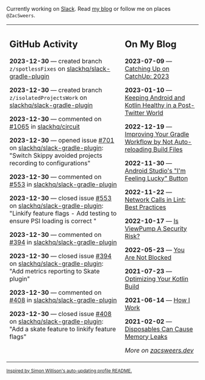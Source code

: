 Currently working on [Slack](https://slack.com/). Read [my blog](https://zacsweers.dev/) or follow me on places `@ZacSweers`.

<table><tr><td valign="top" width="60%">

## GitHub Activity
<!-- githubActivity starts -->
**2023-12-30** — created branch `z/spotlessFixes` on [slackhq/slack-gradle-plugin](https://github.com/slackhq/slack-gradle-plugin)

**2023-12-30** — created branch `z/isolatedProjectsWork` on [slackhq/slack-gradle-plugin](https://github.com/slackhq/slack-gradle-plugin)

**2023-12-30** — commented on [#1065](https://github.com/slackhq/circuit/issues/1065#issuecomment-1872579333) in [slackhq/circuit](https://github.com/slackhq/circuit)

**2023-12-30** — opened issue [#701](https://github.com/slackhq/slack-gradle-plugin/issues/701) on [slackhq/slack-gradle-plugin](https://github.com/slackhq/slack-gradle-plugin): "Switch Skippy avoided projects recording to configurations"

**2023-12-30** — commented on [#553](https://github.com/slackhq/slack-gradle-plugin/issues/553#issuecomment-1872469771) in [slackhq/slack-gradle-plugin](https://github.com/slackhq/slack-gradle-plugin)

**2023-12-30** — closed issue [#553](https://github.com/slackhq/slack-gradle-plugin/issues/553) on [slackhq/slack-gradle-plugin](https://github.com/slackhq/slack-gradle-plugin): "Linkify feature flags - Add testing to ensure PSI loading is correct "

**2023-12-30** — commented on [#394](https://github.com/slackhq/slack-gradle-plugin/issues/394#issuecomment-1872469747) in [slackhq/slack-gradle-plugin](https://github.com/slackhq/slack-gradle-plugin)

**2023-12-30** — closed issue [#394](https://github.com/slackhq/slack-gradle-plugin/issues/394) on [slackhq/slack-gradle-plugin](https://github.com/slackhq/slack-gradle-plugin): "Add metrics reporting to Skate plugin"

**2023-12-30** — commented on [#408](https://github.com/slackhq/slack-gradle-plugin/issues/408#issuecomment-1872469736) in [slackhq/slack-gradle-plugin](https://github.com/slackhq/slack-gradle-plugin)

**2023-12-30** — closed issue [#408](https://github.com/slackhq/slack-gradle-plugin/issues/408) on [slackhq/slack-gradle-plugin](https://github.com/slackhq/slack-gradle-plugin): "Add a skate feature to linkify feature flags"
<!-- githubActivity ends -->
</td><td valign="top" width="40%">

## On My Blog
<!-- blog starts -->
**2023-07-09** — [Catching Up on CatchUp: 2023](https://www.zacsweers.dev/catching-up-on-catchup-2023/)

**2023-01-10** — [Keeping Android and Kotlin Healthy in a Post-Twitter World](https://www.zacsweers.dev/keeping-android-healthy/)

**2022-12-19** — [Improving Your Gradle Workflow by Not Auto-reloading Build Files](https://www.zacsweers.dev/improving-your-workflow-by-not-auto-reloading-build-files/)

**2022-11-30** — [Android Studio's "I'm Feeling Lucky" Button](https://www.zacsweers.dev/android-studios-im-feeling-lucky-button/)

**2022-11-22** — [Network Calls in Lint: Best Practices](https://www.zacsweers.dev/network-calls-in-lint-best-practices/)

**2022-10-17** — [Is ViewPump A Security Risk?](https://www.zacsweers.dev/is-viewpump-a-security-risk/)

**2022-05-23** — [You Are Not Blocked](https://www.zacsweers.dev/you-are-not-blocked/)

**2021-07-23** — [Optimizing Your Kotlin Build](https://www.zacsweers.dev/optimizing-your-kotlin-build/)

**2021-06-14** — [How I Work](https://www.zacsweers.dev/how-i-work/)

**2021-02-02** — [Disposables Can Cause Memory Leaks](https://www.zacsweers.dev/disposables-can-cause-memory-leaks/)
<!-- blog ends -->
_More on [zacsweers.dev](https://zacsweers.dev/)_
</td></tr></table>

<sub><a href="https://simonwillison.net/2020/Jul/10/self-updating-profile-readme/">Inspired by Simon Willison's auto-updating profile README.</a></sub>